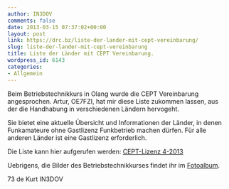 ```yaml
---
author: IN3DOV
comments: false
date: 2013-03-15 07:37:02+00:00
layout: post
link: https://drc.bz/liste-der-lander-mit-cept-vereinbarung/
slug: liste-der-lander-mit-cept-vereinbarung
title: Liste der Länder mit CEPT Vereinbarung.
wordpress_id: 6143
categories:
- Allgemein
---
```


Beim Betriebstechnikkurs in Olang wurde die CEPT Vereinbarung angesprochen. Artur, OE7FZI, hat mir diese Liste zukommen lassen, aus der die Handhabung in verschiedenen Ländern hervogeht.




Sie bietet eine aktuelle Übersicht und Informationen der Länder, in denen Funkamateure ohne Gastlizenz Funkbetrieb machen dürfen. Für alle anderen Länder ist eine Gastlizenz erforderlich.




Die Liste kann hier aufgerufen werden: [CEPT-Lizenz 4-2013](https://drc.bz/wp-content/uploads/2013/03/CEPT-Lizenz-4-2013.pdf)




Uebrigens, die Bilder des Betriebstechnikkurses findet ihr im [Fotoalbum](https://drc.bz/drc-intern/fotoalbum/?wppa-album=71&wppa-cover=0&wppa-occur=1).




73 de Kurt IN3DOV



